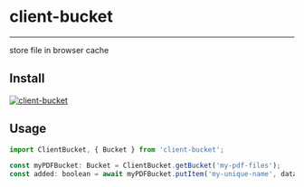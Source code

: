 # client-bucket
---

store file in browser cache


## Install

[![client-bucket](https://nodei.co/npm/client-bucket.png)](https://npmjs.org/package/client-bucket)

## Usage

```js
import ClientBucket, { Bucket } from 'client-bucket';

const myPDFBucket: Bucket = ClientBucket.getBucket('my-pdf-files');
const added: boolean = await myPDFBucket.putItem('my-unique-name', data);
```
